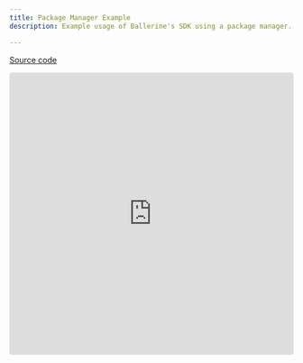 ```yaml
---
title: Package Manager Example
description: Example usage of Ballerine's SDK using a package manager.

---
```


[Source code](https://github.com/ballerine-io/ballerine/tree/main/sdks/web-ui-sdk)

<iframe src="https://codesandbox.io/embed/dry-leftpad-j4t1i3?fontsize=14&hidenavigation=1&theme=dark"
     style="width:100%; height:500px; border:0; border-radius: 4px; overflow:hidden;"
     title="dry-leftpad-j4t1i3"
     allow="accelerometer; ambient-light-sensor; camera; encrypted-media; geolocation; gyroscope; hid; microphone; midi; payment; usb; vr; xr-spatial-tracking"
     sandbox="allow-forms allow-modals allow-popups allow-presentation allow-same-origin allow-scripts"
   ></iframe>
